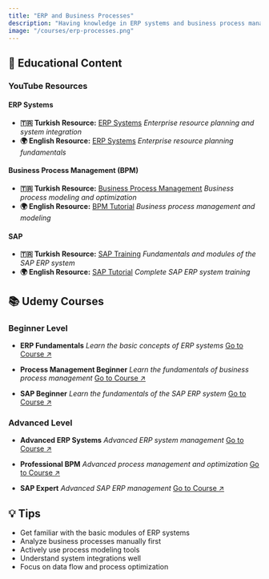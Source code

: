 ```yaml
---
title: "ERP and Business Processes"
description: "Having knowledge in ERP systems and business process management is an important step to understand corporate structures and digital systems. Thanks to these training contents, you can gain basic and applied knowledge on process modeling, ERP logic and system operation."
image: "/courses/erp-processes.png"
---
```

## 🎯 Educational Content

### YouTube Resources

#### ERP Systems
- **🇹🇷 Turkish Resource:** [ERP Systems](https://youtube.com/playlist?list=PLI6JXsw3UoJYHOZy8GyEzZiLvDmR537AM)
  *Enterprise resource planning and system integration*
- **🌍 English Resource:** [ERP Systems](https://youtube.com/playlist?list=PLWOx4cbGdwRJNwsoEHwU8IYLs-vy5WbjN)
  *Enterprise resource planning fundamentals*

#### Business Process Management (BPM)
- **🇹🇷 Turkish Resource:** [Business Process Management](https://youtu.be/JbLT7yNsow0)
  *Business process modeling and optimization*
- **🌍 English Resource:** [BPM Tutorial](https://youtube.com/playlist?list=PL9iw99lS3Prj5VoC4Bwhmj9Wawd2r-Vtt)
  *Business process management and modeling*

#### SAP
- **🇹🇷 Turkish Resource:** [SAP Training](https://youtube.com/playlist?list=PLP6TjrWzAOA1WW9H35YiBQN2z4pVGK4wi)
  *Fundamentals and modules of the SAP ERP system*
- **🌍 English Resource:** [SAP Tutorial](https://youtube.com/playlist?list=PLDDGZDKC4NEgAQWCP5dRaJwf_Vozn1RpL)
  *Complete SAP ERP system training*

## 📚 Udemy Courses

### Beginner Level
- **ERP Fundamentals**
  *Learn the basic concepts of ERP systems*
  [Go to Course ↗](https://www.udemy.com/course/erpakademisi-erpye-giris-egitimi/)

- **Process Management Beginner**
  *Learn the fundamentals of business process management*
  [Go to Course ↗](https://www.udemy.com/course/is-surecleri-yonetimi-bpmn-2_0/)

- **SAP Beginner**
  *Learn the fundamentals of the SAP ERP system*
  [Go to Course ↗](https://www.udemy.com/course/sap-erp-egitim-seti/)

### Advanced Level
- **Advanced ERP Systems**
  *Advanced ERP system management*
  [Go to Course ↗](https://www.udemy.com/course/simplify-your-processes-with-erp)

- **Professional BPM**
  *Advanced process management and optimization*
  [Go to Course ↗](https://www.udemy.com/course/business-process-management-p/)

- **SAP Expert**
  *Advanced SAP ERP management*
  [Go to Course ↗](https://www.udemy.com/course/sap-for-beginners-2021/)

## 💡 Tips

- Get familiar with the basic modules of ERP systems
- Analyze business processes manually first
- Actively use process modeling tools
- Understand system integrations well
- Focus on data flow and process optimization
